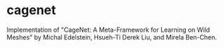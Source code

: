 # cagenet
Implementation of "CageNet: A Meta-Framework for Learning on Wild Meshes" by Michal Edelstein, Hsueh-Ti Derek Liu, and Mirela Ben-Chen.
